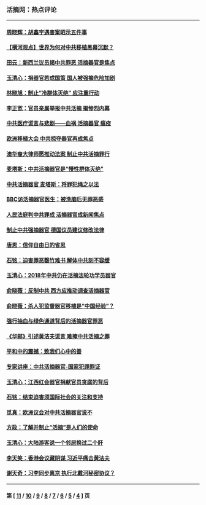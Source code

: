 ### 活摘网：热点评论
---
#### [周晓辉：胡鑫宇遇害案昭示五件事](../../pages/nf5879/n13921870.md?02120430) 
#### [【横河观点】世界为何对中共移植黑幕沉默？](../../pages/nf5879/n13244249.md?02120430) 
#### [田云：新西兰议员揭中共罪恶 活摘器官是焦点](../../pages/nf5879/n13070629.md?02120430) 
#### [玉清心：捐器官若成国策 国人被强摘危险加剧](../../pages/nf5879/n12802713.md?02120430) 
#### [林晓旭：制止“冷群体灭绝” 应注重行动](../../pages/nf5879/n12779736.md?02120430) 
#### [李正宽：官员亲属举报中共活摘 揭惨烈内幕](../../pages/nf5879/n12684490.md?02120430) 
#### [中共医疗谎言与悲剧——血祸 活摘器官 瘟疫](../../pages/nf5879/n12372103.md?02120430) 
#### [欧洲移植大会 中共掠夺器官再成焦点](../../pages/nf5879/n11538883.md?02120430) 
#### [澳华裔大律师愿推动法案 制止中共活摘罪行](../../pages/nf5879/n11377039.md?02120430) 
#### [麦塔斯：中共活摘器官是“慢性群体灭绝”](../../pages/nf5879/n11350529.md?02120430) 
#### [中共活摘器官 麦塔斯：将罪犯绳之以法](../../pages/nf5879/n11347973.md?02120430) 
#### [BBC访活摘器官医生：被洗脑后无罪恶感](../../pages/nf5879/n11335935.md?02120430) 
#### [人民法庭判中共罪成 活摘器官成新闻焦点](../../pages/nf5879/n11331578.md?02120430) 
#### [制止中共强摘器官 德国议员建议修改法律](../../pages/nf5879/n11249451.md?02120430) 
#### [唐恩：信仰自由日的省思](../../pages/nf5879/n11003525.md?02120430) 
#### [石铭：迫害罪恶罄竹难书  解体中共刻不容缓](../../pages/nf5879/n10942855.md?02120430) 
#### [玉清心：2018年中共仍在活摘法轮功学员器官](../../pages/nf5879/n10914646.md?02120430) 
#### [俞晓薇：反制中共 西方应推动调查活摘器官](../../pages/nf5879/n10794671.md?02120430) 
#### [俞晓薇：杀人犯监督器官移植是“中国经验”？](../../pages/nf5879/n10466427.md?02120430) 
#### [强行抽血与绿色通道背后的活摘器官罪恶](../../pages/nf5879/n10004708.md?02120430) 
#### [《华邮》引述黄洁夫谎言 难掩中共活摘之罪](../../pages/nf5879/n9642309.md?02120430) 
#### [平和中的震撼：致我们心中的善](../../pages/nf5879/n9021123.md?02120430) 
#### [专家讲座：中共活摘器官-国家犯罪罪证](../../pages/nf5879/n8828153.md?02120430) 
#### [玉清心：江西红会器官捐献官员贪腐的背后](../../pages/nf5879/n8522122.md?02120430) 
#### [石铭：结束迫害须国际社会的关注和支持](../../pages/nf5879/n8443497.md?02120430) 
#### [觅真：欧洲议会对中共活摘器官说不](../../pages/nf5879/n8337486.md?02120430) 
#### [方政：了解并制止“活摘”是人们的使命](../../pages/nf5879/n8329214.md?02120430) 
#### [玉清心：大陆游客说一个邻居换过二个肝](../../pages/nf5879/n8291404.md?02120430) 
#### [李天笑：香港会议藏阴谋 习近平痛击黄洁夫](../../pages/nf5879/n8241459.md?02120430) 
#### [谢天奇：习李同步离京 执行北戴河秘密协议？](../../pages/nf5879/n8230418.md?02120430) 

---
#### 第 [ [11](./11.md?02120430) / [10](./10.md?02120430) / [9](./9.md?02120430) / [8](./8.md?02120430) / [7](./7.md?02120430) / [6](./6.md?02120430) / [5](./5.md?02120430) / [4](./4.md?02120430) ] 页
